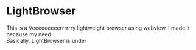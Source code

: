 # LightBrowser
This is a Veeeeeeeeerrrrrry lightweight browser using webview. I made it because my need.  
Basically, LightBrowser is under 
